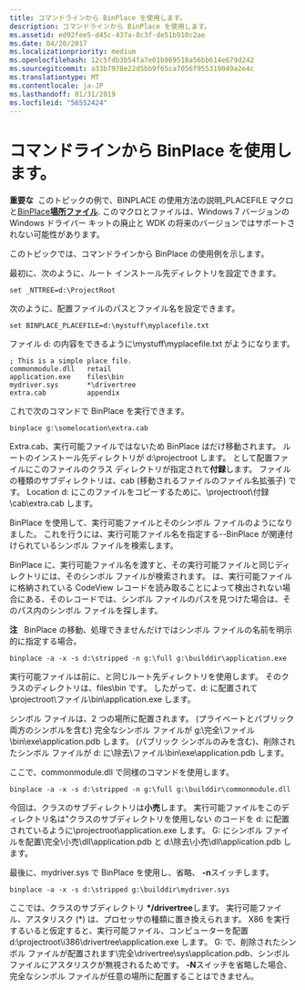 ```yaml
---
title: コマンドラインから BinPlace を使用します。
description: コマンドラインから BinPlace を使用します。
ms.assetid: ed92fee5-d45c-437a-8c3f-de51b910c2ae
ms.date: 04/20/2017
ms.localizationpriority: medium
ms.openlocfilehash: 12c5fdb3b54fa7e01b969518a56bb614e679d242
ms.sourcegitcommit: a33b7978e22d5bb9f65ca7056f955319049a2e4c
ms.translationtype: MT
ms.contentlocale: ja-JP
ms.lasthandoff: 01/31/2019
ms.locfileid: "56552424"
---
```

# <a name="using-binplace-from-the-command-line"></a>コマンドラインから BinPlace を使用します。


**重要な**  このトピックの例で、BINPLACE の使用方法の説明\_PLACEFILE マクロと[BinPlace](binplace.md)[**場所ファイル**](place-file-syntax.md). このマクロとファイルは、Windows 7 バージョンの Windows ドライバー キットの廃止と WDK の将来のバージョンではサポートされない可能性があります。

 

このトピックでは、コマンドラインから BinPlace の使用例を示します。

最初に、次のように、ルート インストール先ディレクトリを設定できます。

```
set _NTTREE=d:\ProjectRoot
```

次のように、配置ファイルのパスとファイル名を設定できます。

```
set BINPLACE_PLACEFILE=d:\mystuff\myplacefile.txt
```

ファイル d: の内容をできるように\\mystuff\\myplacefile.txt がようになります。

```
; This is a simple place file.
commonmodule.dll   retail
application.exe    files\bin
mydriver.sys       *\drivertree
extra.cab          appendix
```

これで次のコマンドで BinPlace を実行できます。

```
binplace g:\somelocation\extra.cab
```

Extra.cab、実行可能ファイルではないため BinPlace はだけ移動されます。 ルートのインストール先ディレクトリが d:\\projectroot します。 として配置ファイルにこのファイルのクラス ディレクトリが指定されて**付録**します。 ファイルの種類のサブディレクトリは、cab (移動されるファイルのファイル名拡張子) です。 Location d: にこのファイルをコピーするために、\\projectroot\\付録\\cab\\extra.cab します。

BinPlace を使用して、実行可能ファイルとそのシンボル ファイルのようになりました。 これを行うには、実行可能ファイル名を指定する--BinPlace が関連付けられているシンボル ファイルを検索します。

BinPlace に、実行可能ファイル名を渡すと、その実行可能ファイルと同じディレクトリには、そのシンボル ファイルが検索されます。 は、実行可能ファイルに格納されている CodeView レコードを読み取ることによって検出されない場合にある、そのレコードでは、シンボル ファイルのパスを見つけた場合は、そのパス内のシンボル ファイルを探します。

**注**   BinPlace の移動、処理できませんだけではシンボル ファイルの名前を明示的に指定する場合。

 

```
binplace -a -x -s d:\stripped -n g:\full g:\builddir\application.exe
```

実行可能ファイルは前に、と同じルート先ディレクトリを使用します。 そのクラスのディレクトリは、files\\bin です。 したがって、d: に配置されて\\projectroot\\ファイル\\bin\\application.exe します。

シンボル ファイルは、2 つの場所に配置されます。 (プライベートとパブリック両方のシンボルを含む) 完全なシンボル ファイルが g:\\完全\\ファイル\\bin\\exe\\application.pdb します。 (パブリック シンボルのみを含む)、削除されたシンボル ファイルが d: に\\除去\\ファイル\\bin\\exe\\application.pdb します。

ここで、commonmodule.dll で同様のコマンドを使用します。

```
binplace -a -x -s d:\stripped -n g:\full g:\builddir\commonmodule.dll
```

今回は、クラスのサブディレクトリは**小売**します。 実行可能ファイルをこのディレクトリ名は"クラスのサブディレクトリを使用しない のコードを d: に配置されているように\\projectroot\\application.exe します。 G: にシンボル ファイルを配置\\完全\\小売\\dll\\application.pdb と d:\\除去\\小売\\dll\\application.pdb します。

最後に、mydriver.sys で BinPlace を使用し、省略、 **-n**スイッチします。

```
binplace -a -x -s d:\stripped g:\builddir\mydriver.sys
```

ここでは、クラスのサブディレクトリ **\*/drivertree**します。 実行可能ファイル、アスタリスク (\*) は、プロセッサの種類に置き換えられます。 X86 を実行するいると仮定すると、実行可能ファイル、コンピューターを配置 d:\\projectroot\\i386\\drivertree\\application.exe します。 G: で、削除されたシンボル ファイルが配置されます\\完全\\drivertree\\sys\\application.pdb、シンボル ファイルにアスタリスクが無視されるためです。 **-N**スイッチを省略した場合、完全なシンボル ファイルが任意の場所に配置することはできません。

 

 





